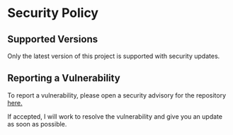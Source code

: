 # Security Policy

## Supported Versions

Only the latest version of this project is supported with security updates.

## Reporting a Vulnerability

To report a vulnerability, please open a security advisory for the repository [here.](https://github.com/AlexCarusoFan4/serverless-opendronemap/security/advisories/new)

If accepted, I will work to resolve the vulnerability and give you an update as soon as possible.
